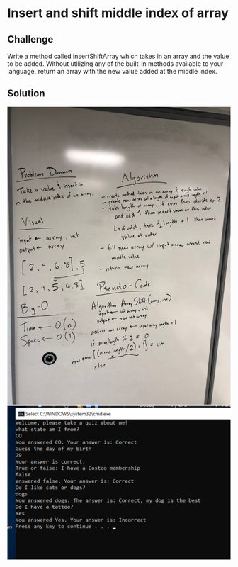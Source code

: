 # Insert and shift middle index of array

## Challenge
Write a method called insertShiftArray which takes in an array and the value to be added. Without utilizing any of the built-in methods available to your language, return an array with the new value added at the middle index.

## Solution
![whiteboard](https://github.com/allisa/Data-Structures-and-Algorithms/blob/master/assets/array_shift_whiteboard.jpeg)
![screen shot](https://github.com/allisa/Data-Structures-and-Algorithms/blob/master/assets/array_shift.png)
